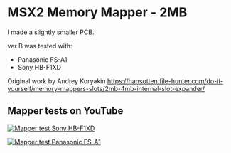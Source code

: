 # MSX2 Memory Mapper - 2MB

I made a slightly smaller PCB.

ver B was tested with:
* Panasonic FS-A1
* Sony HB-F1XD

Original work by Andrey Koryakin
https://hansotten.file-hunter.com/do-it-yourself/memory-mappers-slots/2mb-4mb-internal-slot-expander/

## Mapper tests on YouTube

[![Mapper test Sony HB-F1XD](https://img.youtube.com/vi/D8B8vpNFS8c/0.jpg)](https://www.youtube.com/watch?v=D8B8vpNFS8c)


[![Mapper test Panasonic FS-A1](https://img.youtube.com/vi/FxIIxCRcBFI/0.jpg)](https://www.youtube.com/watch?v=FxIIxCRcBFI)


